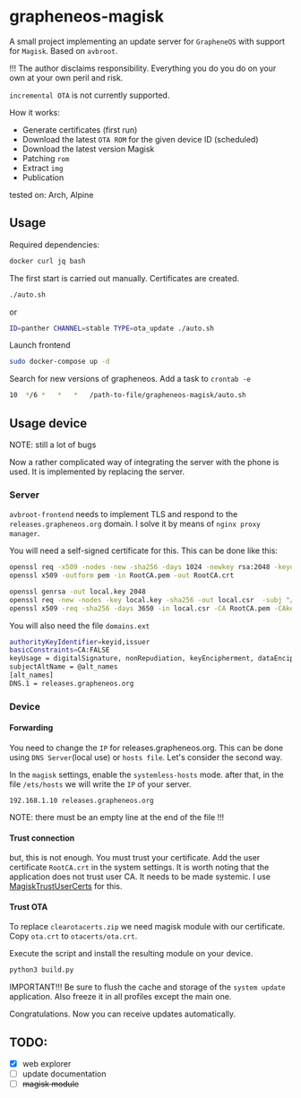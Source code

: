 # grapheneos-magisk

A small project implementing an update server for `GrapheneOS` with support for `Magisk`. Based on `avbroot`.

!!! The author disclaims responsibility. Everything you do you do on your own at your own peril and risk.

`incremental OTA` is not currently supported.

How it works:
- Generate certificates (first run)
- Download the latest `OTA ROM` for the given device ID (scheduled)
- Download the latest version Magisk
- Patching `rom`
- Extract `img`
- Publication

tested on: Arch, Alpine

## Usage

Required dependencies:
```bash
docker curl jq bash
```

The first start is carried out manually. Certificates are created.
```bash
./auto.sh
```
or
```bash
ID=panther CHANNEL=stable TYPE=ota_update ./auto.sh
```

Launch frontend
```bash
sudo docker-compose up -d
```

Search for new versions of grapheneos. Add a task to `crontab -e`
```bash
10	*/6	*	*	*	/path-to-file/grapheneos-magisk/auto.sh
```

## Usage device

NOTE: still a lot of bugs

Now a rather complicated way of integrating the server with the phone is used. It is implemented by replacing the server.

### Server
`avbroot-frontend` needs to implement TLS and respond to the `releases.grapheneos.org` domain. I solve it by means of `nginx proxy manager`.

You will need a self-signed certificate for this. This can be done like this:
```bash
openssl req -x509 -nodes -new -sha256 -days 1024 -newkey rsa:2048 -keyout RootCA.key -out RootCA.pem -subj "/C=RU/CN=Custom-Root-CA"
openssl x509 -outform pem -in RootCA.pem -out RootCA.crt

openssl genrsa -out local.key 2048
openssl req -new -nodes -key local.key -sha256 -out local.csr  -subj "/C=US/ST=Custom/L=Custom/O=local-Certificates/CN=local" -days 3650
openssl x509 -req -sha256 -days 3650 -in local.csr -CA RootCA.pem -CAkey RootCA.key -CAcreateserial -extfile domains.ext -out local.crt
```

You will also need the file `domains.ext`
```bash
authorityKeyIdentifier=keyid,issuer
basicConstraints=CA:FALSE
keyUsage = digitalSignature, nonRepudiation, keyEncipherment, dataEncipherment
subjectAltName = @alt_names
[alt_names]
DNS.1 = releases.grapheneos.org
```
### Device
#### Forwarding
You need to change the `IP` for releases.grapheneos.org. This can be done using `DNS Server`(local use) or `hosts file`. Let's consider the second way.

In the `magisk` settings, enable the `systemless-hosts` mode. after that, in the file `/ets/hosts` we will write the `IP` of your server.
```text
192.168.1.10 releases.grapheneos.org
```
NOTE: there must be an empty line at the end of the file !!!

#### Trust connection

but, this is not enough. You must trust your certificate. Add the user certificate `RootCA.crt` in the system settings.
It is worth noting that the application does not trust user CA. It needs to be made systemic. I use [MagiskTrustUserCerts](https://github.com/NVISOsecurity/MagiskTrustUserCerts) for this.

#### Trust OTA

To replace `clearotacerts.zip` we need magisk module with our certificate.
Copy `ota.crt` to `otacerts/ota.crt`.

Execute the script and install the resulting module on your device.
```bash
python3 build.py
```

IMPORTANT!!! Be sure to flush the cache and storage of the `system update` application. Also freeze it in all profiles except the main one.

Congratulations. Now you can receive updates automatically.

## TODO:

- [x] web explorer
- [ ] update documentation
- [ ] ~~magisk module~~
